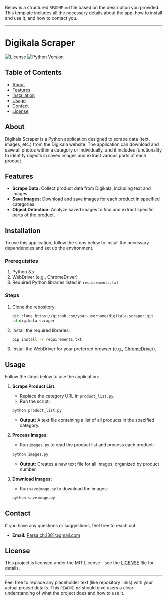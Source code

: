 Below is a structured `README.md` file based on the description you provided. This template includes all the necessary details about the app, how to install and use it, and how to contact you.

---

# Digikala Scraper

![License](https://img.shields.io/badge/license-MIT-blue.svg)
![Python Version](https://img.shields.io/badge/python-3.x-blue.svg)

## Table of Contents
- [About](#about)
- [Features](#features)
- [Installation](#installation)
- [Usage](#usage)
- [Contact](#contact)
- [License](#license)

## About

Digikala Scraper is a Python application designed to scrape data (text, images, etc.) from the Digikala website. The application can download and save all photos within a category or individually, and it includes functionality to identify objects in saved images and extract various parts of each product.

## Features

- **Scrape Data:** Collect product data from Digikala, including text and images.
- **Save Images:** Download and save images for each product in specified categories.
- **Object Detection:** Analyze saved images to find and extract specific parts of the product.

## Installation

To use this application, follow the steps below to install the necessary dependencies and set up the environment.

### Prerequisites

1. Python 3.x
2. WebDriver (e.g., ChromeDriver)
3. Required Python libraries listed in `requirements.txt`

### Steps

1. Clone the repository:

    ```bash
    git clone https://github.com/your-username/digikala-scraper.git
    cd digikala-scraper
    ```

2. Install the required libraries:

    ```bash
    pip install -r requirements.txt
    ```

3. Install the WebDriver for your preferred browser (e.g., [ChromeDriver](https://sites.google.com/chromium.org/driver/)).

## Usage

Follow the steps below to use the application:

1. **Scrape Product List:**

    - Replace the category URL in `product_list.py`.
    - Run the script:

    ```bash
    python product_list.py
    ```

    - **Output:** A text file containing a list of all products in the specified category.

2. **Process Images:**

    - Run `images.py` to read the product list and process each product:

    ```bash
    python images.py
    ```

    - **Output:** Creates a new text file for all images, organized by product number.

3. **Download Images:**

    - Run `saveimage.py` to download the images:

    ```bash
    python saveimage.py
    ```

## Contact

If you have any questions or suggestions, feel free to reach out:

- **Email:** Parsa.ch.1381@gmail.com

## License

This project is licensed under the MIT License - see the [LICENSE](LICENSE) file for details.

---

Feel free to replace any placeholder text (like repository links) with your actual project details. This `README.md` should give users a clear understanding of what the project does and how to use it.
